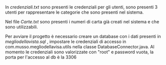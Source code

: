 In *credenziali.txt* sono presenti le credenziali per gli utenti, sono presenti 3 utenti per rappresentare le categorie che sono presenti nel sistema.

Nel file *Carte.txt* sono presenti i numeri di carta già creati nel sistema e che sono utilizzabili.

Per avviare il progetto è necessario creare un database con i dati presenti in *megliodellavista.sql* , impostare le credenziali di accesso in com.musso.megliodellavisa.utils nella classe DatabaseConnector.java. 
Al momento le credenziali sono valorizzate con "root" e password vuota, la porta per l'accesso al db è la 3306
